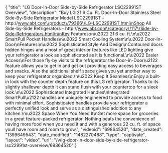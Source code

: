 {
    "title": "LG Door-In-Door Side-by-Side Refrigerator LSC22991ST Overview",
    "description": "Buy LG 21.6 Cu. Ft. Door-In-Door Stainless Steel Side-By-Side Refrigerator Model LSC22991ST - http:\/\/www.abt.com\/product\/79366\/LG-LSC22991ST.html\nShop All Side-by-Side Refrigerators - http:\/\/www.abt.com\/category\/117\/Side-by-Side-Refrigerators.html\n\nKey Features:\n\u2022 21.6 cu. ft.\n\u2022 SmartPull Pocket Handles\n\u2022 Smart Cooling System\n\u2022 Door-In-Door\nFeatures:\n\u2022 Sophisticated Style And Design\nContoured doors hidden hinges and a host of great interior features like LED lighting give your refrigerator a look as sophisticated as it is functional.\n\u2022 Easier Access\nFor those fly-by visits to the refrigerator the Door-in-Door\u2122 feature allows you to get in and get out providing easy access to beverages and snacks. Also the additional shelf space gives you yet another way to keep your refrigerator organized.\n\u2022 Keep It Seamless\nEnjoy a built-in look with the counter depth feature on this LG refrigerator. Thanks to its slightly shallower depth it can stand flush with your countertop for a sleek look.\n\u2022 Sophisticated Integrated Handles\nIntegrated SmartPull\u2122 handles are uniquely engineered to provide access to food with minimal effort. Sophisticated handles provide your refrigerator a perfectly unified look and serve as a distinguished addition to any kitchen.\n\u2022 Space When You Need It\nGet more space for groceries in a great feature-packed refrigerator. Nothing beats the convenience of having more food when you need it and with a generous 22 cu. ft. of space youll have room and room to grow.",
    "videoid": "69864520",
    "date_created": "1399649543",
    "date_modified": "1482270488",
    "type": "captivate",
    "layout": "video",
    "url": "\/v\/lg-door-in-door-side-by-side-refrigerator-lsc22991st-overview\/69864520"
}